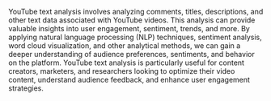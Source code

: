 YouTube text analysis involves analyzing comments, titles, descriptions, and other text data associated with YouTube videos. This analysis can provide valuable insights into user engagement, sentiment, trends, and more. By applying natural language processing (NLP) techniques, sentiment analysis, word cloud visualization, and other analytical methods, we can gain a deeper understanding of audience preferences, sentiments, and behavior on the platform. YouTube text analysis is particularly useful for content creators, marketers, and researchers looking to optimize their video content, understand audience feedback, and enhance user engagement strategies.
